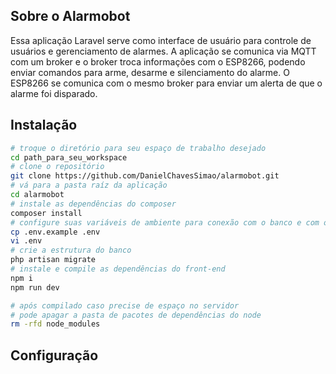 ## Sobre o Alarmobot
Essa aplicação Laravel serve como interface de usuário para controle de usuários e gerenciamento de alarmes. A aplicação se comunica via MQTT com um broker e o broker troca informações com o ESP8266, podendo enviar comandos para arme, desarme e silenciamento do alarme. O ESP8266 se comunica com o mesmo broker para enviar um alerta de que o alarme foi disparado.

## Instalação

```bash
# troque o diretório para seu espaço de trabalho desejado
cd path_para_seu_workspace
# clone o repositório
git clone https://github.com/DanielChavesSimao/alarmobot.git
# vá para a pasta raíz da aplicação
cd alarmobot
# instale as dependências do composer
composer install
# configure suas variáveis de ambiente para conexão com o banco e com o broker MQTT
cp .env.example .env
vi .env
# crie a estrutura do banco
php artisan migrate
# instale e compile as dependências do front-end
npm i
npm run dev

# após compilado caso precise de espaço no servidor
# pode apagar a pasta de pacotes de dependências do node
rm -rfd node_modules
```

## Configuração
